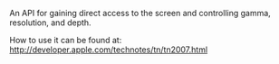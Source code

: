 An API for gaining direct access to the screen and controlling gamma, resolution, and depth.

How to use it can be found at:  http://developer.apple.com/technotes/tn/tn2007.html